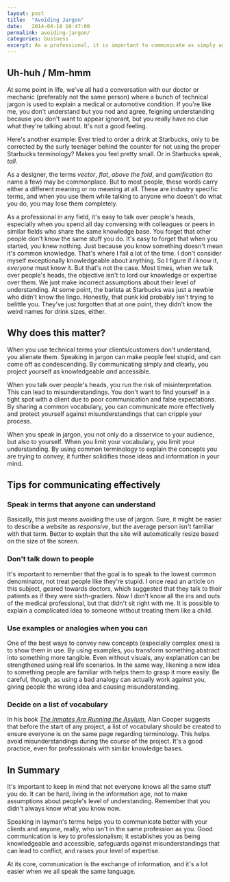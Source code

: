 ```yaml
---
layout: post
title:  "Avoiding Jargon"
date:   2014-04-18 10:47:00
permalink: avoiding-jargon/
categories: business
excerpt: As a professional, it is important to communicate as simply and concisely as possible.
---
```


## Uh-huh / Mm-hmm
At some point in life, we've all had a conversation with our doctor or mechanic (preferably not the same person) where a bunch of technical jargon is used to explain a medical or automotive condition. If you're like me, you don't understand but you nod and agree, feigning understanding because you don't want to appear ignorant, but you really have no clue what they're talking about. It's not a good feeling.

Here's another example: Ever tried to order a drink at Starbucks, only to be corrected by the surly teenager behind the counter for not using the proper Starbucks terminology? Makes you feel pretty small. Or in Starbucks speak, *tall*.

As a designer, the terms *vector*, *flat*, *above the fold*, and *gamification* (to name a few) may be commonplace. But to most people, these words carry either a different meaning or no meaning at all. These are industry specific terms, and when you use them while talking to anyone who doesn't do what you do, you may lose them completely.

As a professional in any field, it's easy to talk over people's heads, especially when you spend all day conversing with colleagues or peers in similar fields who share the same knowledge base. You forget that other people don't know the same stuff you do. It's easy to forget that when you started, you knew nothing. Just because you know something doesn't mean it's common knowledge. That's where I fail a lot of the time. I don't consider myself exceptionally knowledgeable about anything. So I figure if *I* know it, *everyone* must know it. But that's not the case. Most times, when we talk over people's heads, the objective isn't to lord our knowledge or expertise over them. We just make incorrect assumptions about their level of understanding. At some point, the barista at Starbucks was just a newbie who didn't know the lingo. Honestly, that punk kid probably isn't trying to belittle you. They've just forgotten that at one point, they didn't know the weird names for drink sizes, either.

## Why does this matter?

When you use technical terms your clients/customers don't understand, you alienate them. Speaking in jargon can make people feel stupid, and can come off as condescending. By communicating simply and clearly, you project yourself as knowledgeable *and* accessible.

When you talk over people's heads, you run the risk of misinterpretation. This can lead to misunderstandings. You don't want to find yourself in a tight spot with a client due to poor communication and false expectations. By sharing a common vocabulary, you can communicate more effectively and protect yourself against misunderstandings that can cripple your process.

When you speak in jargon, you not only do a disservice to your audience, but also to yourself. When you limit your vocabulary, you limit your understanding. By using common terminology to explain the concepts you are trying to convey, it further solidifies those ideas and information in your mind.

## Tips for communicating effectively

### Speak in terms that anyone can understand
Basically, this just means avoiding the use of jargon. Sure, it might be easier to describe a website as *responsive*, but the average person isn't familiar with that term. Better to explain that the site will automatically resize based on the size of the screen.

### Don't talk down to people
It's important to remember that the goal is to speak to the lowest common denominator, not treat people like they're stupid. I once read an article on this subject, geared towards doctors, which suggested that they talk to their patients as if they were sixth-graders. Now I don't know all the ins and outs of the medical professional, but that didn't sit right with me. It is possible to explain a complicated idea to someone without treating them like a child.

### Use examples or analogies when you can
One of the best ways to convey new concepts (especially complex ones) is to show them in use. By using examples, you transform something abstract into something more tangible. Even without visuals, any explanation can be strengthened using real life scenarios. In the same way, likening a new idea to something people are familiar with helps them to grasp it more easily. Be careful, though, as using a bad analogy can actually work against you, giving people the wrong idea and causing misunderstanding.

### Decide on a list of vocabulary
In his book *<a href="http://www.amazon.com/Inmates-Are-Running-Asylum-Products/dp/0672326140/ref=sr_1_1?s=books&ie=UTF8&qid=1447547407&sr=1-1&keywords=the+inmates+are+running+the+asylum" target="_blank">The Inmates Are Running the Asylum</a>*, Alan Cooper suggests that before the start of any project, a list of vocabulary should be created to ensure everyone is on the same page regarding terminology. This helps avoid misunderstandings during the course of the project. It's a good practice, even for professionals with similar knowledge bases.

## In Summary
It's important to keep in mind that not everyone knows all the same stuff you do. It can be hard, living in the information age, not to make assumptions about people's level of understanding. Remember that you didn't always know what you know now.

Speaking in layman's terms helps you to communicate better with your clients and anyone, really, who isn't in the same profession as you. Good communication is key to professionalism; it establishes you as being knowledgeable and accessible, safeguards against misunderstandings that can lead to conflict, and raises your level of expertise.

At its core, communication is the exchange of information, and it's a lot easier when we all speak the same language.
